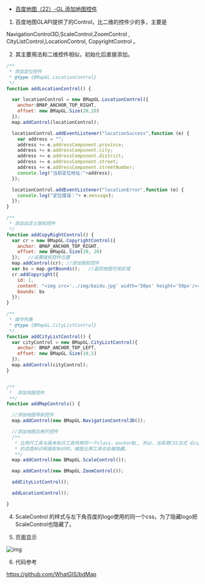 - [百度地图（22）-GL 添加地图控件](https://www.cnblogs.com/googlegis/p/14705024.html)

1. 百度地图GLAPI提供了的Control，比二维的控件少的多，主要是

NavigationControl3D,ScaleControl,ZoomControl , CityListControl,LocationControl, CopyrightControl 。

2. 其主要用法和二维控件相似，初始化后直接添加。

```js
/**
 * 添加定位控件
 * @type {BMapGL.LocationControl}
 */
function addLocationControl() {

  var locationControl = new BMapGL.LocationControl({
    anchor:BMAP_ANCHOR_TOP_RIGHT,
    offset: new BMapGL.Size(20,20)
  });
  map.addControl(locationControl);

  locationControl.addEventListener("locationSuccess",function (e) {
    var address = "";
    address += e.addressComponent.province;
    address += e.addressComponent.city;
    address += e.addressComponent.district;
    address += e.addressComponent.street;
    address += e.addressComponent.streetNumber;
    console.log("当前定位地址:"+address);
  });

  locationControl.addEventListener("locationError",function (e) {
    console.log("定位错误："+ e.message);
  });
}

/**
 * 添加自定义版权控件
 */
function addCopyRightControl() {
  var cr = new BMapGL.CopyrightControl({
    anchor: BMAP_ANCHOR_TOP_RIGHT,
    offset: new BMapGL.Size(20, 20)
  });   //设置版权控件位置
  map.addControl(cr); //添加版权控件
  var bs = map.getBounds();   //返回地图可视区域
  cr.addCopyright({
    id: 1,
    content: "<img src='../img/baidu.jpg' width='50px' height='50px'/><a href='#' style='font-size:16px;color:#000'>@安徽舜禹水务股份有限公司</a>",
    bounds: bs
  });
}

/**
 * 城市列表
 * @type {BMapGL.CityListControl}
 */
function addCityListControl() {
  var cityControl = new BMapGL.CityListControl({
    anchor: BMAP_ANCHOR_TOP_LEFT,
    offset: new BMapGL.Size(10,5)
  });
  map.addControl(cityControl);
}


/**
 *  添加地图控件
 **/
function addMapControls() {

  //添加地图导航控件
  map.addControl(new BMapGL.NavigationControl3D());

  //添加地图比例尺控件
  /**
   * 比例尺工具与版本标识工具所用同一个class，anchorBL, 所以，当采用CSS方式 display:none 去掉左下角
   * 的百度标识和版权标识时，缩放比例工具也会被隐藏。
   **/
  map.addControl(new BMapGL.ScaleControl());

  map.addControl(new BMapGL.ZoomControl());

  addCityListControl();

  addLocationControl();

}
```



4. ScaleControl 的样式与左下角百度的logo使用的同一个css，为了隐藏logo把ScaleControl也隐藏了。

5. 页面显示

![img](https://img2020.cnblogs.com/blog/59231/202104/59231-20210426155132191-1013497609.png)

6. 代码参考

https://github.com/WhatGIS/bdMap